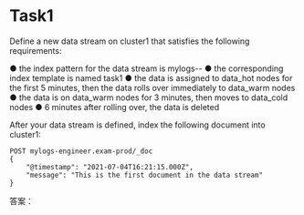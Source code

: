 # Task1
Define a new data stream on cluster1 that satisfies the following requirements:

● the index pattern for the data stream is mylogs-*-*
● the corresponding index template is named task1
● the data is assigned to data_hot nodes for the first 5 minutes, then the data rolls over immediately to data_warm nodes
● the data is on data_warm nodes for 3 minutes, then moves to data_cold nodes
● 6 minutes after rolling over, the data is deleted

After your data stream is defined, index the following document into cluster1:
```
POST mylogs-engineer.exam-prod/_doc
{
    "@timestamp": "2021-07-04T16:21:15.000Z", 
    "message": "This is the first document in the data stream"
}
```

答案：
```


```